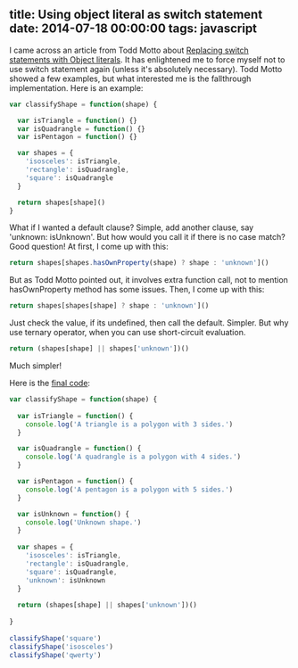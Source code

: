 title: Using object literal as switch statement
date: 2014-07-18 00:00:00
tags: javascript
---

I came across an article from Todd Motto about [Replacing switch statements with Object literals](http://toddmotto.com/deprecating-the-switch-statement-for-object-literals/). It has enlightened me to force myself not to use switch statement again (unless it's absolutely necessary). Todd Motto showed a few examples, but what interested me is the fallthrough implementation. Here is an example:

```js
var classifyShape = function(shape) {

  var isTriangle = function() {}
  var isQuadrangle = function() {}
  var isPentagon = function() {}

  var shapes = {
    'isosceles': isTriangle,
    'rectangle': isQuadrangle,
    'square': isQuadrangle
  }

  return shapes[shape]()
}
```

What if I wanted a default clause? Simple, add another clause, say 'unknown: isUnknown'. But how would you call it if there is no case match? Good question! At first, I come up with this:

```js
return shapes[shapes.hasOwnProperty(shape) ? shape : 'unknown']()
```

But as Todd Motto pointed out, it involves extra function call, not to mention hasOwnProperty method has some issues. Then, I come up with this:

```js
return shapes[shapes[shape] ? shape : 'unknown']()
```

Just check the value, if its undefined, then call the default. Simpler. But why use ternary operator, when you can use short-circuit evaluation.

```js
return (shapes[shape] || shapes['unknown'])()
```

Much simpler!

Here is the [final code](https://gist.github.com/flipjs/b969fb7b659de5d04e95):

```js
var classifyShape = function(shape) {
  
  var isTriangle = function() {
    console.log('A triangle is a polygon with 3 sides.')
  }

  var isQuadrangle = function() {
    console.log('A quadrangle is a polygon with 4 sides.')
  }

  var isPentagon = function() {
    console.log('A pentagon is a polygon with 5 sides.')
  }

  var isUnknown = function() {
    console.log('Unknown shape.')
  }
  
  var shapes = {
    'isosceles': isTriangle,
    'rectangle': isQuadrangle,
    'square': isQuadrangle,
    'unknown': isUnknown
  }
  
  return (shapes[shape] || shapes['unknown'])()
  
}
  
classifyShape('square')
classifyShape('isosceles')
classifyShape('qwerty')
```
